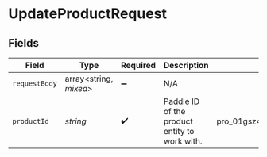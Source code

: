 # UpdateProductRequest


## Fields

| Field                                         | Type                                          | Required                                      | Description                                   | Example                                       |
| --------------------------------------------- | --------------------------------------------- | --------------------------------------------- | --------------------------------------------- | --------------------------------------------- |
| `requestBody`                                 | array<string, *mixed*>                        | :heavy_minus_sign:                            | N/A                                           |                                               |
| `productId`                                   | *string*                                      | :heavy_check_mark:                            | Paddle ID of the product entity to work with. | pro_01gsz4vmqbjk3x4vvtafffd540                |